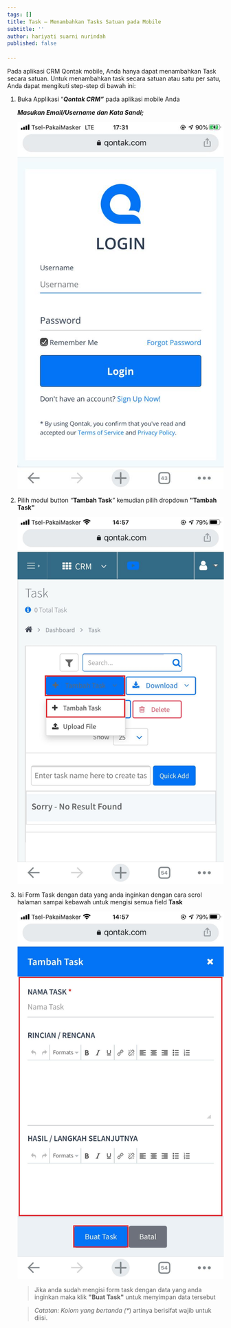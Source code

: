 ```yaml
---
tags: []
title: Task – Menambahkan Tasks Satuan pada Mobile
subtitle: ''
author: hariyati suarni nurindah
published: false

---
```

Pada aplikasi CRM Qontak mobile, Anda hanya dapat menambahkan Task secara satuan. Untuk menambahkan task  secara satuan atau satu per satu, Anda dapat mengikuti step-step di bawah ini:

1. Buka Applikasi “**_Qontak CRM”_** pada aplikasi mobile Anda

   **_Masukan Email/Username dan Kata Sandi;_**

   ![](/uploads/tambahkontak4.jpeg)
2. Pilih modul button _“_**Tambah Task**_”_ kemudian pilih dropdown **"Tambah Task"**

   ![](/uploads/menambahsatuantask1.jpeg)
3. Isi Form Task dengan data yang anda inginkan dengan cara scrol halaman sampai kebawah untuk mengisi semua field **Task**

   ![](/uploads/menambahsatuantask2.jpeg)

   > Jika anda sudah mengisi form task dengan data yang anda inginkan maka klik **"Buat Task"** untuk menyimpan data tersebut

   > _Catatan: Kolom yang bertanda (*_) artinya berisifat wajib untuk diisi.